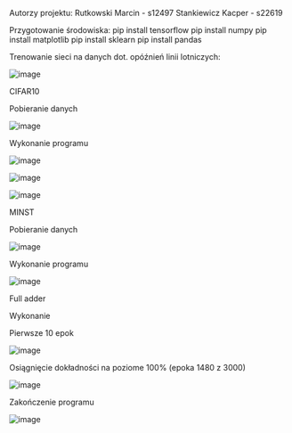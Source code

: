 Autorzy projektu:
	Rutkowski Marcin - s12497
	Stankiewicz Kacper - s22619

Przygotowanie środowiska: 
	pip install tensorflow
	pip install numpy 
	pip install matplotlib 
	pip install sklearn 
	pip install pandas


Trenowanie sieci na danych dot. opóźnień linii lotniczych:

![image](https://github.com/KacperStankiewicz/NAI/assets/37616390/faf1a2d0-f050-4277-8413-4c85cacfb86a)

CIFAR10

Pobieranie danych 

![image](https://github.com/KacperStankiewicz/NAI/assets/37616390/66b51bc4-491f-4bff-968e-e72b5224c0cb)

Wykonanie programu

![image](https://github.com/KacperStankiewicz/NAI/assets/37616390/6e0f9cb2-d2c4-41cd-b322-d21e91fae1c5)

![image](https://github.com/KacperStankiewicz/NAI/assets/37616390/a182a005-5106-4ce3-8d6a-0c63ad0b4479)

![image](https://github.com/KacperStankiewicz/NAI/assets/37616390/c61186fd-7514-45dd-8054-1bcfb71b6bec)


MINST

Pobieranie danych

![image](https://github.com/KacperStankiewicz/NAI/assets/37616390/92084078-1121-4093-9bad-4066d6b15be3)

Wykonanie programu

![image](https://github.com/KacperStankiewicz/NAI/assets/37616390/7d4c8d70-c8e4-424f-a95a-b9314d3a0660)

Full adder

Wykonanie 

Pierwsze 10 epok 

![image](https://github.com/KacperStankiewicz/NAI/assets/37616390/8a78794e-eeb0-4b52-81d2-5c610c059040)

Osiągnięcie dokładności na poziome 100%  (epoka 1480 z 3000)

![image](https://github.com/KacperStankiewicz/NAI/assets/37616390/b9e763ed-c065-455f-a357-2fa143ad2c7b)

Zakończenie programu

![image](https://github.com/KacperStankiewicz/NAI/assets/37616390/fac998d0-5a41-4204-9e3c-286ca11f73c1)

